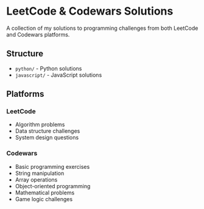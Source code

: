 # LeetCode & Codewars Solutions

A collection of my solutions to programming challenges from both LeetCode and Codewars platforms.

## Structure

- `python/` - Python solutions
- `javascript/` - JavaScript solutions

## Platforms

### LeetCode
- Algorithm problems
- Data structure challenges
- System design questions

### Codewars
- Basic programming exercises
- String manipulation
- Array operations
- Object-oriented programming
- Mathematical problems
- Game logic challenges